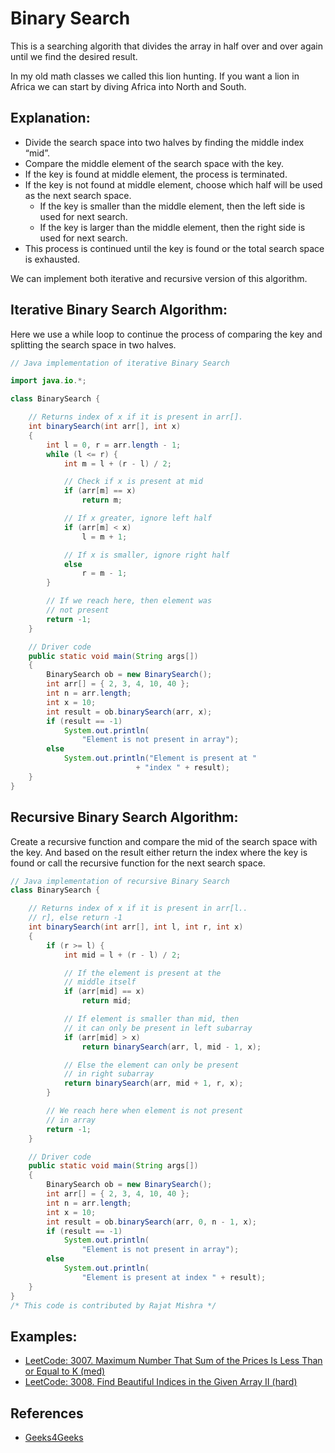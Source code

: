 # Binary Search

This is a searching algorith that divides the array in half over and over again until we find the desired result. 

In my old math classes we called this lion hunting. If you want a lion in Africa we can start by diving Africa into North and South.

## Explanation:

- Divide the search space into two halves by finding the middle index “mid”. 
- Compare the middle element of the search space with the key. 
- If the key is found at middle element, the process is terminated.
- If the key is not found at middle element, choose which half will be used as the next search space.
    - If the key is smaller than the middle element, then the left side is used for next search.
    - If the key is larger than the middle element, then the right side is used for next search.
- This process is continued until the key is found or the total search space is exhausted.

We can implement both iterative and recursive version of this algorithm.

## Iterative Binary Search Algorithm:

Here we use a while loop to continue the process of comparing the key and splitting the search space in two halves.

```java
// Java implementation of iterative Binary Search

import java.io.*;

class BinarySearch {

	// Returns index of x if it is present in arr[].
	int binarySearch(int arr[], int x)
	{
		int l = 0, r = arr.length - 1;
		while (l <= r) {
			int m = l + (r - l) / 2;

			// Check if x is present at mid
			if (arr[m] == x)
				return m;

			// If x greater, ignore left half
			if (arr[m] < x)
				l = m + 1;

			// If x is smaller, ignore right half
			else
				r = m - 1;
		}

		// If we reach here, then element was
		// not present
		return -1;
	}

	// Driver code
	public static void main(String args[])
	{
		BinarySearch ob = new BinarySearch();
		int arr[] = { 2, 3, 4, 10, 40 };
		int n = arr.length;
		int x = 10;
		int result = ob.binarySearch(arr, x);
		if (result == -1)
			System.out.println(
				"Element is not present in array");
		else
			System.out.println("Element is present at "
							+ "index " + result);
	}
}
```

## Recursive  Binary Search Algorithm:

Create a recursive function and compare the mid of the search space with the key. And based on the result either return the index where the key is found or call the recursive function for the next search space.

```java
// Java implementation of recursive Binary Search
class BinarySearch {

	// Returns index of x if it is present in arr[l..
	// r], else return -1
	int binarySearch(int arr[], int l, int r, int x)
	{
		if (r >= l) {
			int mid = l + (r - l) / 2;

			// If the element is present at the
			// middle itself
			if (arr[mid] == x)
				return mid;

			// If element is smaller than mid, then
			// it can only be present in left subarray
			if (arr[mid] > x)
				return binarySearch(arr, l, mid - 1, x);

			// Else the element can only be present
			// in right subarray
			return binarySearch(arr, mid + 1, r, x);
		}

		// We reach here when element is not present
		// in array
		return -1;
	}

	// Driver code
	public static void main(String args[])
	{
		BinarySearch ob = new BinarySearch();
		int arr[] = { 2, 3, 4, 10, 40 };
		int n = arr.length;
		int x = 10;
		int result = ob.binarySearch(arr, 0, n - 1, x);
		if (result == -1)
			System.out.println(
				"Element is not present in array");
		else
			System.out.println(
				"Element is present at index " + result);
	}
}
/* This code is contributed by Rajat Mishra */
```

## Examples:
- [LeetCode: 3007. Maximum Number That Sum of the Prices Is Less Than or Equal to K (med)](https://leetcode.com/problems/maximum-number-that-sum-of-the-prices-is-less-than-or-equal-to-k/description/)
- [LeetCode: 3008. Find Beautiful Indices in the Given Array II (hard)](https://leetcode.com/problems/find-beautiful-indices-in-the-given-array-ii/description/)

## References
- [Geeks4Geeks](https://www.geeksforgeeks.org/binary-search/)